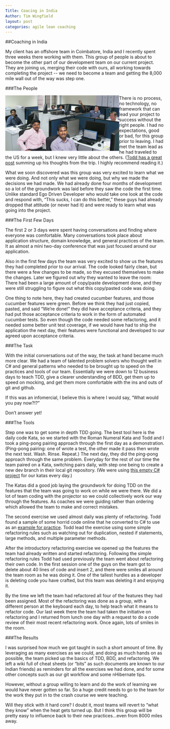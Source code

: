 ```yaml
---
Title: Coacing in India
Author: Tim Wingfield
layout: post
categories: agile lean coaching
---
```

##Coaching in India

My client has an offshore team in Coimbatore, India and I recently spent three weeks there working with them. This group of people is about to become the other part of our development team on our current project. They are joining us, merging their code with ours, all working towards completing the project -- we need to become a team and getting the 8,000 mile wall out of the way was step one.

###The People

<img src="/images/posts/coimbatore_team.png" alt="The People" align="left" />

There is no process, no technology, no framework that can lead your project to success without the right people. I had no expectations, good or bad, for this group prior to leaving. I had met the team lead as he had traveled to the US for a week, but I knew very little about the others. ([Todd has a great post](http://toddkaufman.blogspot.com/2011/07/thank-you-coimbatore.html) summing up his thoughts from the trip. I highly recommend reading it.)

What we soon discovered was this group was very excited to learn what we were doing. And not only what we were doing, but why we made the decisions we had made. We had already done four months of development so a lot of the groundwork was laid before they saw the code the first time. Unlike standard Ego Driven Developer who would take one look at the code and respond with, “This sucks, I can do this better,” these guys had already dropped that attitude (or never had it) and were ready to learn what was going into the project.

###The First Few Days

The first 2 or 3 days were spent having conversations and finding where everyone was comfortable. Many conversations took place about application structure, domain knowledge, and general practices of the team. It as almost a mini two-day conference that was just focused around our application.

Also in the first few days the team was very excited to show us the features they had completed prior to our arrival. The code looked fairly clean, but there were a few changes to be made, so they excused themselves to make the changes. Later we figured out why they wanted to leave the room: There had been a large amount of copy/paste development done, and they were still struggling to figure out what this copy/pasted code was doing.

One thing to note here, they had created cucumber features, and those cucumber features were green. Before we think they had just copied, pasted, and said “We’re done!” they did have acceptance criteria, and they had put those acceptance criteria to work in the form of automated cucumber tests. So even though the code needed some refactoring, and it needed some better unit test coverage, if we would have had to ship the application the next day, their features were functional and developed to our agreed upon acceptance criteria. 

###The Task

With the initial conversations out of the way, the task at hand became much more clear. We had a team of talented problem solvers who thought well in C# and general patterns  who needed to be brought up to speed on the practices and tools of our team. Essentially we were down to 12 business days to teach TDD, give a clearer understanding of BDD, get them up to speed on mocking, and get them more comfortable with the ins and outs of git and github. 

If this was an infomercial, I believe this is where I would say, “What would you pay now?!?”

Don’t answer yet!

###The Tools

Step one was to get some in depth TDD going. The best tool here is the daily code Kata, so we started with the Roman Numeral Kata and Todd and I took a ping-pong pairing approach through the first day as a demonstration. (Ping-pong pairing: one of wrote a test, the other made it pass then wrote the next test. Wash. Rinse. Repeat.) The next day, they did the ping-pong approach through the same problem. Everyday for the rest of our time the team paired on a Kata, switching pairs daily, with step one being to create a new dev branch in their local git repository. (We were using [this empty C# project](https://github.com/PillarTechnology/dot-net-kata) for our katas every day.)

The Katas did a good job laying the groundwork for doing TDD on the features that the team was going to work on while we were there. We did a lot of team coding with the projector so we could collectively work our way through the features. As coaches we were guiding rather than ordering which allowed the team to make and correct mistakes.

The second exercise we used almost daily was plenty of refactoring. Todd found a sample of some horrid code online that he converted to C# to use as an [example for practice](https://github.com/PillarTechnology/RefactoringExercise). Todd lead the exercise using some simple refactoring rules such as watching out for duplication, nested if statements, large methods, and multiple parameter methods.

After the introductory refactoring exercise we opened up the features the team had already written and started refactoring. Following the simple refactoring rules Todd had used previously the team went about refactoring their own code. In the first session one of the guys on the team got to delete about 40 lines of code and insert 2, and there were smiles all around the team room as he was doing it. One of the tallest hurdles as a developer is deleting code you have crafted, but this team was deleting it and enjoying it. 

By the time we left the team had refactored all four of the features they had been assigned. Most of the refactoring was done as a group, with a different person at the keyboard each day, to help teach what it means to refactor code. Our last week there the team had taken the initiative on refactoring and I returned from lunch one day with a request to do a code review of their most recent refactoring work. Once again, lots of smiles in the room.

###The Results

I was surprised how much we got taught in such a short amount of time. By leveraging as many exercises as we could, and doing as much hands on as possible, the team picked up the basics of TDD, BDD, and refactoring. We left a wiki full of cheat sheets (or “bits” as such documents are known to our Indian friends) as reminders for all the exercises we had done, and for some other concepts such as our git workflow and some nHibernate tips. 

However, without a group willing to learn and do the work of learning we would have never gotten so far. So a huge credit needs to go to the team for the work they put in to the crash course we were teaching.

Will they stick with it hard core? I doubt it, most teams will revert to “what they know” when the heat gets turned up. But I think this group will be pretty easy to influence back to their new practices...even from 8000 miles away.
